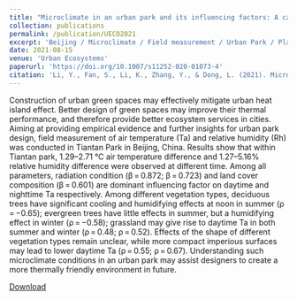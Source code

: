 ```yaml
---
title: "Microclimate in an urban park and its influencing factors: A case study of Tiantan Park in Beijing, China"
collection: publications
permalink: /publication/UECO2021
excerpt: 'Beijing / Microclimate / Field measurement / Urban Park / Planting design'
date: 2021-08-15
venue: 'Urban Ecosystems'
paperurl: 'https://doi.org/10.1007/s11252-020-01073-4'
citation: 'Li, Y., Fan, S., Li, K., Zhang, Y., & Dong, L. (2021). Microclimate in an urban park and its influencing factors: A case study of Tiantan Park in Beijing, China. Urban Ecosystems, 24(4), 767–778.'
---
```

Construction of urban green spaces may effectively mitigate urban heat island effect. Better design of green spaces may improve their thermal performance, and therefore provide better ecosystem services in cities. Aiming at providing empirical evidence and further insights for urban park design, field measurement of air temperature (Ta) and relative humidity (Rh) was conducted in Tiantan Park in Beijing, China. Results show that within Tiantan park, 1.29–2.71 °C air temperature difference and 1.27–5.16% relative humidity difference were observed at different time. Among all parameters, radiation condition (β = 0.872; β = 0.723) and land cover composition (β = 0.601) are dominant influencing factor on daytime and nighttime Ta respectively. Among different vegetation types, deciduous trees have significant cooling and humidifying effects at noon in summer (ρ = −0.65); evergreen trees have little effects in summer, but a humidifying effect in winter (ρ = −0.58); grassland may give rise to daytime Ta in both summer and winter (ρ = 0.48; ρ = 0.52). Effects of the shape of different vegetation types remain unclear, while more compact imperious surfaces may lead to lower daytime Ta (ρ = 0.55; ρ = 0.67). Understanding such microclimate conditions in an urban park may assist designers to create a more thermally friendly environment in future.

[Download](http://yilun595.github.io/files/UECO2021.pdf)

